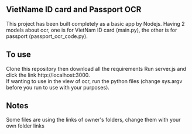 ## VietName ID card and Passport OCR 
This project has been built completely as a basic app by Nodejs. Having 2 models about ocr, one is for VietNam ID card (main.py), the other is for passport (passport_ocr_code.py).
## To use
Clone this repository then download all the requirements 
Run server.js and click the link http://localhost:3000.
<br>If wanting to use in the view of ocr, run the python files (change sys.argv before you run to use with your purposes).<br>
## Notes
Some files are using the links of owner's folders, change them with your own folder links

